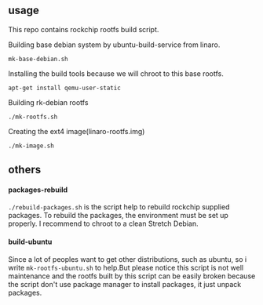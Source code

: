 ## usage
This repo contains rockchip rootfs build script.


Building base debian system by ubuntu-build-service from linaro.

	mk-base-debian.sh


Installing the build tools because we will chroot to this base rootfs.

	apt-get install qemu-user-static

Building rk-debian rootfs

	./mk-rootfs.sh

Creating the ext4 image(linaro-rootfs.img)

	./mk-image.sh


## others

#### packages-rebuild
`./rebuild-packages.sh` is the script help to rebuild rockchip supplied packages.
To rebuild the packages, the environment must be set up properly.
I recommend to chroot to a clean Stretch Debian.

#### build-ubuntu

Since a lot of peoples want to get other distributions, such as ubuntu, so i write `mk-rootfs-ubuntu.sh` to help.But please notice this script is not well maintenance and the rootfs built by this script can be easily broken because the script don't use package manager to install packages, it just unpack packages.

